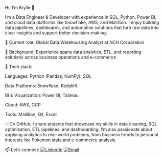 Hi, I’m Brylle 👋

I’m a Data Engineer & Developer with experience in SQL, Python, Power BI, and cloud data platforms like Snowflake, AWS, and Matillion. I enjoy building data pipelines, dashboards, and automation solutions that turn raw data into clear insights and support better decision-making.

🔹 Current role: Global Data Warehousing Analyst at NCH Corporation

🔹 Background: Experience spans data analytics, ETL, and reporting solutions across business operations and e-commerce

🔹 Tech stack:

Languages: Python (Pandas, NumPy), SQL

Data Platforms: Snowflake, Redshift

BI & Visualization: Power BI, Tableau

Cloud: AWS, GCP

Tools: Matillion, Git, Excel

💡 On GitHub, I share projects that showcase my skills in data cleaning, SQL optimization, ETL pipelines, and dashboarding. I’m also passionate about applying analytics to real-world problems, from business trends to personal interests like Pokemon stats and e-commerce analysis.

📫 Let’s connect: [![LinkedIn](https://img.shields.io/badge/LinkedIn-blue?logo=linkedin&logoColor=white)](https://www.linkedin.com/in/erishb/) [![Email](https://img.shields.io/badge/Email-red?logo=gmail&logoColor=white)](mailto:erishbrylle@gmail.com)
